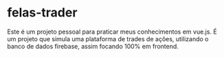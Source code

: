 # felas-trader
Este é um projeto pessoal para praticar meus conhecimentos em vue.js. É um projeto que simula uma plataforma de trades de ações, utilizando o banco de dados firebase, assim focando 100% em frontend.
